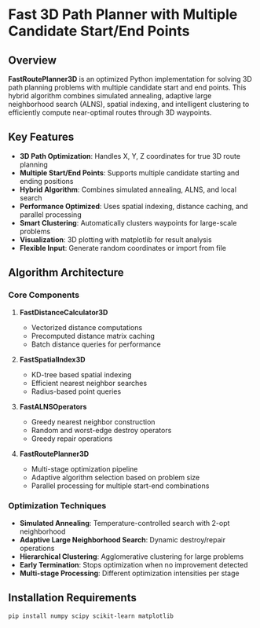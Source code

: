 # Fast 3D Path Planner with Multiple Candidate Start/End Points

## Overview

**FastRoutePlanner3D** is an optimized Python implementation for solving 3D path planning problems with multiple candidate start and end points. This hybrid algorithm combines simulated annealing, adaptive large neighborhood search (ALNS), spatial indexing, and intelligent clustering to efficiently compute near-optimal routes through 3D waypoints.

## Key Features

- **3D Path Optimization**: Handles X, Y, Z coordinates for true 3D route planning
- **Multiple Start/End Points**: Supports multiple candidate starting and ending positions
- **Hybrid Algorithm**: Combines simulated annealing, ALNS, and local search
- **Performance Optimized**: Uses spatial indexing, distance caching, and parallel processing
- **Smart Clustering**: Automatically clusters waypoints for large-scale problems
- **Visualization**: 3D plotting with matplotlib for result analysis
- **Flexible Input**: Generate random coordinates or import from file

## Algorithm Architecture

### Core Components

1. **FastDistanceCalculator3D**
   - Vectorized distance computations
   - Precomputed distance matrix caching
   - Batch distance queries for performance

2. **FastSpatialIndex3D**
   - KD-tree based spatial indexing
   - Efficient nearest neighbor searches
   - Radius-based point queries

3. **FastALNSOperators**
   - Greedy nearest neighbor construction
   - Random and worst-edge destroy operators
   - Greedy repair operations

4. **FastRoutePlanner3D**
   - Multi-stage optimization pipeline
   - Adaptive algorithm selection based on problem size
   - Parallel processing for multiple start-end combinations

### Optimization Techniques

- **Simulated Annealing**: Temperature-controlled search with 2-opt neighborhood
- **Adaptive Large Neighborhood Search**: Dynamic destroy/repair operations
- **Hierarchical Clustering**: Agglomerative clustering for large problems
- **Early Termination**: Stops optimization when no improvement detected
- **Multi-stage Processing**: Different optimization intensities per stage

## Installation Requirements

```bash
pip install numpy scipy scikit-learn matplotlib
